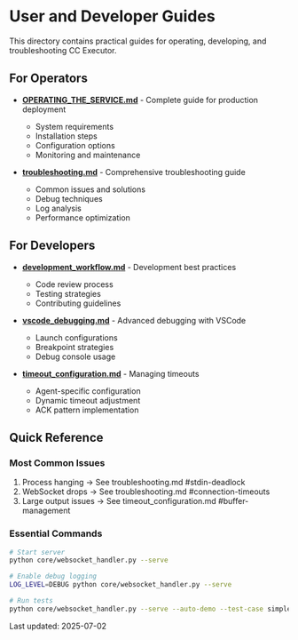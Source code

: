 # User and Developer Guides

This directory contains practical guides for operating, developing, and troubleshooting CC Executor.

## For Operators

- **[OPERATING_THE_SERVICE.md](OPERATING_THE_SERVICE.md)** - Complete guide for production deployment
  - System requirements
  - Installation steps
  - Configuration options
  - Monitoring and maintenance

- **[troubleshooting.md](troubleshooting.md)** - Comprehensive troubleshooting guide
  - Common issues and solutions
  - Debug techniques
  - Log analysis
  - Performance optimization

## For Developers

- **[development_workflow.md](development_workflow.md)** - Development best practices
  - Code review process
  - Testing strategies
  - Contributing guidelines

- **[vscode_debugging.md](vscode_debugging.md)** - Advanced debugging with VSCode
  - Launch configurations
  - Breakpoint strategies
  - Debug console usage

- **[timeout_configuration.md](timeout_configuration.md)** - Managing timeouts
  - Agent-specific configuration
  - Dynamic timeout adjustment
  - ACK pattern implementation

## Quick Reference

### Most Common Issues
1. Process hanging → See troubleshooting.md #stdin-deadlock
2. WebSocket drops → See troubleshooting.md #connection-timeouts
3. Large output issues → See timeout_configuration.md #buffer-management

### Essential Commands
```bash
# Start server
python core/websocket_handler.py --serve

# Enable debug logging
LOG_LEVEL=DEBUG python core/websocket_handler.py --serve

# Run tests
python core/websocket_handler.py --serve --auto-demo --test-case simple
```

Last updated: 2025-07-02